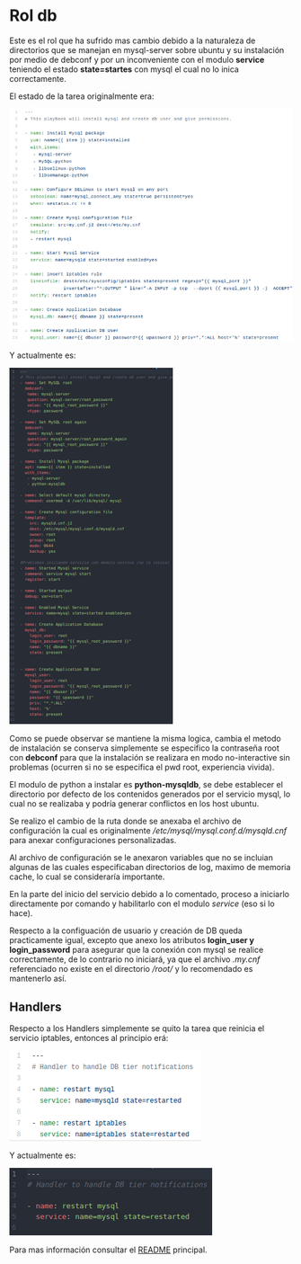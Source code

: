 # Rol db #

Este es el rol que ha sufrido mas cambio debido a la naturaleza de directorios que se manejan en mysql-server sobre ubuntu y su instalación por medio de debconf y por un inconveniente con el modulo **service** teniendo el estado **state=startes** con mysql el cual no lo inica correctamente.

El estado de la tarea originalmente era:

![alt-text](../../img/db_task_pre.png)

Y actualmente es:

![alt-text](../../img/db_task_now.png)

Como se puede observar se mantiene la misma logica, cambia el metodo de instalación se conserva simplemente se especifico la contraseña root con **debconf** para que la instalación se realizara en modo no-interactive sin problemas (ocurren si no se especifica el pwd root, experiencia vivida).

El modulo de python a instalar es **python-mysqldb**, se debe establecer el directorio por defecto de los contenidos generados por el servicio mysql, lo cual no se realizaba y podría generar conflictos en los host ubuntu.

Se realizo el cambio de la ruta donde se anexaba el archivo de configuración la cual es originalmente */etc/mysql/mysql.conf.d/mysqld.cnf* para anexar configuraciones personalizadas.

Al archivo de configuración se le anexaron variables que no se incluian algunas de las cuales especificaban directorios de log, maximo de memoria cache, lo cual se consideraría importante.

En la parte del inicio del servicio debido a lo comentado, proceso a iniciarlo directamente por comando y habilitarlo con el modulo *service* (eso si lo hace).

Respecto a la configuación de usuario y creación de DB queda practicamente igual, excepto que anexo los atributos **login_user y login_password** para asegurar que la conexión con mysql se realice correctamente, de lo contrario no iniciará, ya que el archivo *.my.cnf* referenciado no existe en el directorio */root/* y lo recomendado es mantenerlo así.


## Handlers ##

Respecto a los Handlers simplemente se quito la tarea que reinicia el servicio iptables, entonces al principio erá:

![alt-text](../../img/db_handlers_pre.png)

Y actualmente es:

![alt-text](../../img/db_handlers_now.png)

Para mas información consultar el [README](https://github.com/jrnp97/ansible-to-migrate/blob/master/README.md#migraci%C3%B3n-de-scripts) principal.
